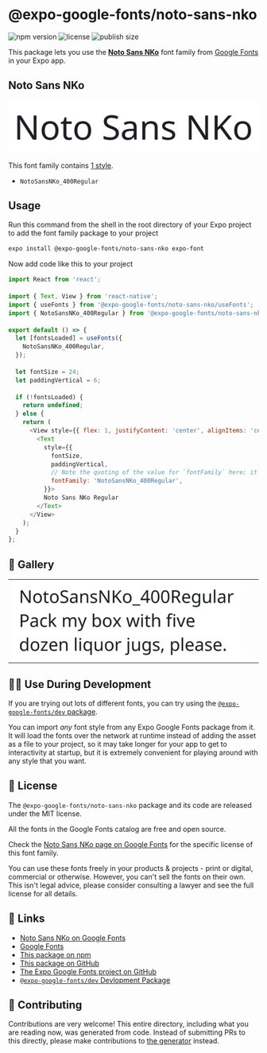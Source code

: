 # @expo-google-fonts/noto-sans-nko

![npm version](https://flat.badgen.net/npm/v/@expo-google-fonts/noto-sans-nko)
![license](https://flat.badgen.net/github/license/expo/google-fonts)
![publish size](https://flat.badgen.net/packagephobia/install/@expo-google-fonts/noto-sans-nko)

This package lets you use the [**Noto Sans NKo**](https://fonts.google.com/specimen/Noto+Sans+NKo) font family from [Google Fonts](https://fonts.google.com/) in your Expo app.

## Noto Sans NKo

![Noto Sans NKo](./font-family.png)

This font family contains [1 style](#-gallery).

- `NotoSansNKo_400Regular`

## Usage

Run this command from the shell in the root directory of your Expo project to add the font family package to your project
```sh
expo install @expo-google-fonts/noto-sans-nko expo-font
```

Now add code like this to your project
```js
import React from 'react';

import { Text, View } from 'react-native';
import { useFonts } from '@expo-google-fonts/noto-sans-nko/useFonts';
import { NotoSansNKo_400Regular } from '@expo-google-fonts/noto-sans-nko/400Regular';

export default () => {
  let [fontsLoaded] = useFonts({
    NotoSansNKo_400Regular,
  });

  let fontSize = 24;
  let paddingVertical = 6;

  if (!fontsLoaded) {
    return undefined;
  } else {
    return (
      <View style={{ flex: 1, justifyContent: 'center', alignItems: 'center' }}>
        <Text
          style={{
            fontSize,
            paddingVertical,
            // Note the quoting of the value for `fontFamily` here; it expects a string!
            fontFamily: 'NotoSansNKo_400Regular',
          }}>
          Noto Sans NKo Regular
        </Text>
      </View>
    );
  }
};

```

## 🔡 Gallery


||||
|-|-|-|
|![NotoSansNKo_400Regular](./NotoSansNKo_400Regular.ttf.png)||||


## 👩‍💻 Use During Development

If you are trying out lots of different fonts, you can try using the [`@expo-google-fonts/dev` package](https://github.com/expo/google-fonts/tree/master/font-packages/dev#readme).

You can import *any* font style from any Expo Google Fonts package from it. It will load the fonts
over the network at runtime instead of adding the asset as a file to your project, so it may take longer
for your app to get to interactivity at startup, but it is extremely convenient
for playing around with any style that you want.

## 📖 License

The `@expo-google-fonts/noto-sans-nko` package and its code are released under the MIT license.

All the fonts in the Google Fonts catalog are free and open source.

Check the [Noto Sans NKo page on Google Fonts](https://fonts.google.com/specimen/Noto+Sans+NKo) for the specific license of this font family.

You can use these fonts freely in your products & projects - print or digital, commercial or otherwise. However, you can't sell the fonts on their own. This isn't legal advice, please consider consulting a lawyer and see the full license for all details.

## 🔗 Links

- [Noto Sans NKo on Google Fonts](https://fonts.google.com/specimen/Noto+Sans+NKo)
- [Google Fonts](https://fonts.google.com/)
- [This package on npm](https://www.npmjs.com/package/@expo-google-fonts/noto-sans-nko)
- [This package on GitHub](https://github.com/expo/google-fonts/tree/master/font-packages/noto-sans-nko)
- [The Expo Google Fonts project on GitHub](https://github.com/expo/google-fonts)
- [`@expo-google-fonts/dev` Devlopment Package](https://github.com/expo/google-fonts/tree/master/font-packages/dev)

## 🤝 Contributing

Contributions are very welcome! This entire directory, including what you are reading now, was generated from code. Instead of submitting PRs to this directly, please make contributions to [the generator](https://github.com/expo/google-fonts/tree/master/packages/generator) instead.
